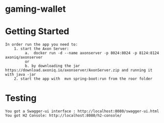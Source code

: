 # gaming-wallet

# Getting Started
    In order run the app you need to:
        1. start the Axon Server: 
             a.  docker run -d --name axonserver -p 8024:8024 -p 8124:8124 axoniq/axonserver
             or               
             b. by downloading the jar https://download.axoniq.io/axonserver/AxonServer.zip and running it with java -jar
        2. start the app with  mvn spring-boot:run from the roor folder
    
# Testing 
    You got a Swagger-ui interface : http://localhost:8080/swagger-ui.html
    You got H2 Console: http://localhost:8080/h2-console/
        
    
 
    
 
